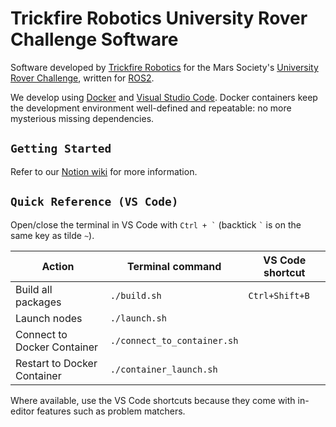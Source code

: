 # Trickfire Robotics University Rover Challenge Software
Software developed by [Trickfire Robotics](https://www.trickfirerobotics.org/) for the Mars Society's [University Rover Challenge](https://urc.marssociety.org/), written for [ROS2](https://design.ros2.org/articles/why_ros2.html).

We develop using [Docker](https://en.wikipedia.org/wiki/Docker_(software)) and [Visual Studio Code](https://code.visualstudio.com/). Docker containers keep the development environment well-defined and repeatable: no more mysterious missing dependencies. 

## `Getting Started`
Refer to our [Notion wiki](https://www.notion.so/trickfire/Getting-Started-With-Viator-Rover-1491fd41ff5b801485e0f6ad57e0a0aa) for more information.


## `Quick Reference (VS Code)`
Open/close the terminal in VS Code with `` Ctrl + ` `` (backtick `` ` `` is on the same key as tilde `~`).

| Action             | Terminal command | VS Code shortcut                          |
| ------------------ | ---------------- | ----------------------------------------- |
| Build all packages | `./build.sh`     | `Ctrl+Shift+B`                            |
| Launch nodes       | `./launch.sh`    |                                           |
| Connect to Docker Container | `./connect_to_container.sh` |
| Restart to Docker Container | `./container_launch.sh` |

Where available, use the VS Code shortcuts because they come with in-editor features such as problem matchers.